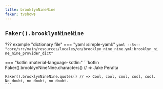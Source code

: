 ```yaml
---
title: brooklynNineNine
faker: tvshows
---
```


## `Faker().brooklynNineNine`

??? example "dictionary file"
    === "yaml :simple-yaml:"
        ```yaml
        --8<-- "core/src/main/resources/locales/en/brooklyn_nine_nine.yml:brooklyn_nine_nine_provider_dict"
        ```

=== "kotlin :material-language-kotlin:"
    ```kotlin
    Faker().brooklynNineNine.characters() // => Jake Peralta

    Faker().brooklynNineNine.quotes() // => Cool, cool, cool, cool, cool. No doubt, no doubt, no doubt.
    ```

